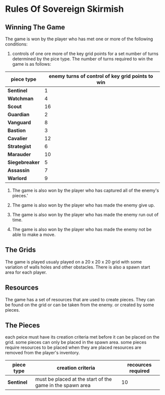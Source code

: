 # Rules Of Sovereign Skirmish

## Winning The Game

The game is won by the player who has met one or more of the following conditions:

1. controls of one ore more of the key grid points for a set number of turns determined by the pice type. The number of turns required to win the game is as follows:

| piece type       | enemy turns of control of key grid points to win |
| ---------------- | ------------------------------------------------ |
| **Sentinel**     | 1                                                |
| **Watchman**     | 4                                                |
| **Scout**        | 16                                               |
| **Guardian**     | 2                                                |
| **Vanguard**     | 8                                                |
| **Bastion**      | 3                                                |
| **Cavalier**     | 12                                               |
| **Strategist**   | 6                                                |
| **Marauder**     | 10                                               |
| **Siegebreaker** | 5                                                |
| **Assassin**     | 7                                                |
| **Warlord**      | 9                                                |

1. The game is also won by the player who has captured all of the enemy's pieces.'

2. The game is also won by the player who has made the enemy give up.

3. The game is also won by the player who has made the enemy run out of time.

4. The game is also won by the player who has made the enemy not be able to make a move.

## The Grids

The game is played usualy played on a 20 x 20 x 20 grid with some variation of walls holes and other obstacles. There is also a spawn start area for each player.

## Resources

The game has a set of resources that are used to create pieces. They can be found on the grid or can be taken from the enemy. or created by some pieces.

## The Pieces

each peice must have its creation criteria met before it can be placed on the grid. some pieces can only be placed in the spawn area. some pieces require resources to be placed when they are placed resources are removed from the player's inventory.

| piece type       | creation criteria | recources required |
| ---------------- | ------------------ | ------------------ |
| **Sentinel**     | must be placed at the start of the game in the spawn area | 10 |
